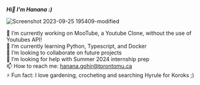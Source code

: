 ***Hi👋 I'm Hanana :)***  

![Screenshot 2023-09-25 195409-modified](https://github.com/hananagohir/hananagohir/assets/73364515/0c1b7ad0-f855-42da-a71d-aa8e5a4477d3)

🔭 I’m currently working on MooTube, a Youtube Clone, without the use of Youtubes API!  
🌱 I’m currently learning Python, Typescript, and Docker  
👯 I’m looking to collaborate on future projects  
🤔 I’m looking for help with Summer 2024 internship prep  
📫 How to reach me: hanana.gohir@torontomu.ca  
⚡ Fun fact: I love gardening, crocheting and searching Hyrule for Koroks ;)

